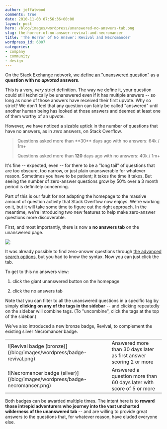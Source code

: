 ```yaml
---
author: jeffatwood
comments: true
date: 2010-11-03 07:56:36+00:00
layout: post
hero: /blog/images/wordpress/unanswered-no-answers-tab.png
slug: the-horror-of-no-answer-revival-and-necromancer
title: 'The Horror of No Answer: Revival and Necromancer'
wordpress_id: 6007
categories:
- company
- community
- design
---
```


On the Stack Exchange network, [we define an "unanswered question"](http://blog.stackoverflow.com/2008/09/ok-now-define-answered/) as a **question with no _upvoted_ answers**.

This is a very, _very_ strict definition. The way we define it, your question could still technically be unanswered even if it has multiple answers -- so long as none of those answers have received their first upvote. Why so strict? We don't feel that any question can fairly be called "answered" until another human being has looked at those answers and deemed at least one of them worthy of an upvote.

However, we have noticed a sizable uptick in the number of questions that have no answers, as in _zero_ answers, on Stack Overflow.



<blockquote>
Questions asked more than **30** days ago with no answers:
64k / 1m+

Questions asked more than **120** days ago with no answers:
40k / 1m+
</blockquote>


 
It's fine -- expected, even -- for there to be a "long tail" of questions that are too obscure, too narrow, or just plain unanswerable for whatever reason. Sometimes you have to be patient; it takes the time it takes. But seeing the number of zero-answer questions grow by 50% over a 3 month period is definitely concerning.

Part of this is our fault for not adapting the homepage to the massive amount of question activity that Stack Overflow now enjoys. We're working on it, but it will take some time to figure out the right approach. In the meantime, we're introducing two new features to help make zero-answer questions more discoverable.

First, and most importantly, there is now a **no answers tab** on the unanswered page.

![](/blog/images/wordpress/unanswered-no-answers-tab.png)

It was already possible to find zero-answer questions through [the advanced search options](http://stackoverflow.com/search), but you had to know the syntax. Now you can just click the tab.

To get to this no answers view:





  1. click the giant unanswered button on the homepage

  2. click the no answers tab


Note that you can filter to all the unanswered questions in a specific tag by simply **clicking on any of the tags in the sidebar** -- and clicking repeatedly on the sidebar will combine tags. (To "uncombine", click the tags at the top of the sidebar.)

We've also introduced a new bronze badge, Revival, to complement the existing silver Necromancer badge. 

<table >
<tr >

<td >![Revival badge (bronze)](/blog/images/wordpress/badge-revival.png)
</td>

<td >Answered more than 30 days later as first answer scoring 2 or more
</td>
</tr>

<td >![Necromancer badge (silver)](/blog/images/wordpress/badge-necromancer.png)
</td>

<td >
Answered a question more than 60 days later with score of 5 or more

</td>
<tr >
</tr>
</table>

Both badges can be awarded multiple times. The intent here is to **reward those intrepid adventurers who journey into the vast uncharted wilderness of the unanswered tab** -- and are willing to provide great answers to the questions that, for whatever reason, have eluded everyone else.

